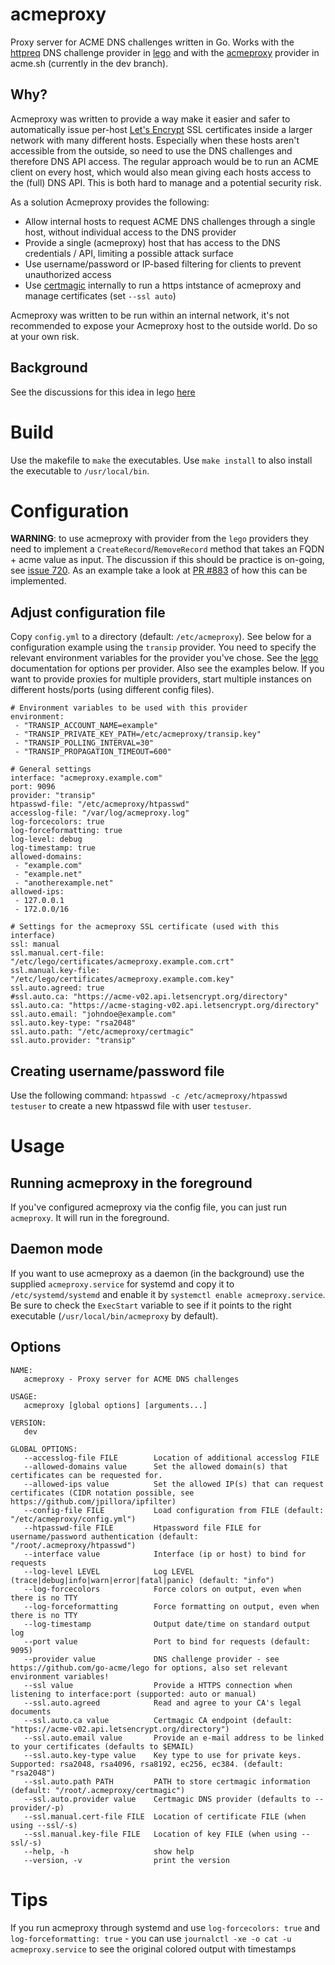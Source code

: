 # acmeproxy
Proxy server for ACME DNS challenges written in Go. Works with the [httpreq](https://github.com/go-acme/lego/tree/master/providers/dns/httpreq) DNS challenge provider in [lego](https://github.com/go-acme/lego) and with the [acmeproxy](https://github.com/Neilpang/acme.sh/blob/dev/dnsapi/dns_acmeproxy.sh) provider in acme.sh (currently in the dev branch).

## Why?
Acmeproxy was written to provide a way make it easier and safer to automatically issue per-host [Let's Encrypt](https://letsencrypt.org) SSL certificates inside a larger network with many different hosts. Especially when these hosts aren't accessible from the outside, so need to use the DNS challenges and therefore DNS API access. The regular approach would be to run an ACME client on every host, which would also mean giving each hosts access to the (full) DNS API. This is both hard to manage and a potential security risk.

As a solution Acmeproxy provides the following:
- Allow internal hosts to request ACME DNS challenges through a single host, without individual access to the DNS provider
- Provide a single (acmeproxy) host that has access to the DNS credentials / API, limiting a possible attack surface
- Use username/password or IP-based filtering for clients to prevent unauthorized access
- Use [certmagic](https://github.com/mholt/certmagic) internally to run a https intstance of acmeproxy and manage certificates (set `--ssl auto`)

Acmeproxy was written to be run within an internal network, it's not recommended to expose your Acmeproxy host to the outside world. Do so at your own risk.

## Background
See the discussions for this idea in lego [here](https://github.com/go-acme/lego/pull/708)


# Build
Use the makefile to `make` the executables. Use `make install` to also install the executable to `/usr/local/bin`.

# Configuration

**WARNING**: to use acmeproxy with provider from the `lego` providers they need to implement a `CreateRecord`/`RemoveRecord` method that takes an FQDN + acme value as input. The discussion if this should be practice is on-going, see [issue 720](https://github.com/go-acme/lego/issues/720). As an example take a look at [PR #883](https://github.com/go-acme/lego/pull/883) of how this can be implemented.

## Adjust configuration file
Copy `config.yml` to a directory (default: `/etc/acmeproxy`). See below for a configuration example using the `transip` provider. You need to specify the relevant environment variables for the provider you've chose. See the [lego](https://github.com/go-acme/lego) documentation for options per provider. Also see the examples below. If you want to provide proxies for multiple providers, start multiple instances on different hosts/ports (using different config files).

```
# Environment variables to be used with this provider
environment:
 - "TRANSIP_ACCOUNT_NAME=example"
 - "TRANSIP_PRIVATE_KEY_PATH=/etc/acmeproxy/transip.key"
 - "TRANSIP_POLLING_INTERVAL=30"
 - "TRANSIP_PROPAGATION_TIMEOUT=600"

# General settings
interface: "acmeproxy.example.com"
port: 9096
provider: "transip"
htpasswd-file: "/etc/acmeproxy/htpasswd"
accesslog-file: "/var/log/acmeproxy.log"
log-forcecolors: true
log-forceformatting: true
log-level: debug
log-timestamp: true
allowed-domains:
 - "example.com"
 - "example.net"
 - "anotherexample.net"
allowed-ips:
 - 127.0.0.1
 - 172.0.0/16

# Settings for the acmeproxy SSL certificate (used with this interface)
ssl: manual
ssl.manual.cert-file: "/etc/lego/certificates/acmeproxy.example.com.crt"
ssl.manual.key-file: "/etc/lego/certificates/acmeproxy.example.com.key"
ssl.auto.agreed: true
#ssl.auto.ca: "https://acme-v02.api.letsencrypt.org/directory"
ssl.auto.ca: "https://acme-staging-v02.api.letsencrypt.org/directory"
ssl.auto.email: "johndoe@example.com"
ssl.auto.key-type: "rsa2048"
ssl.auto.path: "/etc/acmeproxy/certmagic"
ssl.auto.provider: "transip"
```

## Creating username/password file
Use the following command: `htpasswd -c /etc/acmeproxy/htpasswd testuser` to create a new htpasswd file with user `testuser`.

# Usage

## Running acmeproxy in the foreground
If you've configured acmeproxy via the config file, you can just run `acmeproxy`. It will run in the foreground.

## Daemon mode
If you want to use acmeproxy as a daemon (in the background) use the supplied `acmeproxy.service` for systemd and copy it to `/etc/systemd/systemd` and enable it by `systemctl enable acmeproxy.service`. Be sure to check the `ExecStart` variable to see if it points to the right executable (`/usr/local/bin/acmeproxy` by default).

## Options

```
NAME:
   acmeproxy - Proxy server for ACME DNS challenges

USAGE:
   acmeproxy [global options] [arguments...]

VERSION:
   dev

GLOBAL OPTIONS:
   --accesslog-file FILE        Location of additional accesslog FILE
   --allowed-domains value      Set the allowed domain(s) that certificates can be requested for.
   --allowed-ips value          Set the allowed IP(s) that can request certificates (CIDR notation possible, see https://github.com/jpillora/ipfilter)
   --config-file FILE           Load configuration from FILE (default: "/etc/acmeproxy/config.yml")
   --htpasswd-file FILE         Htpassword file FILE for username/password authentication (default: "/root/.acmeproxy/htpasswd")
   --interface value            Interface (ip or host) to bind for requests
   --log-level LEVEL            Log LEVEL (trace|debug|info|warn|error|fatal|panic) (default: "info")
   --log-forcecolors            Force colors on output, even when there is no TTY
   --log-forceformatting        Force formatting on output, even when there is no TTY
   --log-timestamp              Output date/time on standard output log
   --port value                 Port to bind for requests (default: 9095)
   --provider value             DNS challenge provider - see https://github.com/go-acme/lego for options, also set relevant environment variables!
   --ssl value                  Provide a HTTPS connection when listening to interface:port (supported: auto or manual)
   --ssl.auto.agreed            Read and agree to your CA's legal documents
   --ssl.auto.ca value          Certmagic CA endpoint (default: "https://acme-v02.api.letsencrypt.org/directory")
   --ssl.auto.email value       Provide an e-mail address to be linked to your certificates (defaults to $EMAIL)
   --ssl.auto.key-type value    Key type to use for private keys. Supported: rsa2048, rsa4096, rsa8192, ec256, ec384. (default: "rsa2048")
   --ssl.auto.path PATH         PATH to store certmagic information (default: "/root/.acmeproxy/certmagic")
   --ssl.auto.provider value    Certmagic DNS provider (defaults to --provider/-p)
   --ssl.manual.cert-file FILE  Location of certificate FILE (when using --ssl/-s)
   --ssl.manual.key-file FILE   Location of key FILE (when using --ssl/-s)
   --help, -h                   show help
   --version, -v                print the version
```

# Tips

If you run acmeproxy through systemd and use `log-forcecolors: true` and `log-forceformatting: true` - you can use `journalctl -xe -o cat -u acmeproxy.service` to see the original colored output with timestamps
